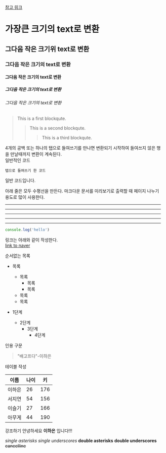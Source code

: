 [참고 링크](https://gist.github.com/ihoneymon/652be052a0727ad59601)
# 가장큰 크기의 text로 변환
## 그다음 작은 크기위 text로 변환
### 그다음 작은 크기의 text로 변환
#### 그다음 작은 크기의 text로 변환
##### 그다음 작은 크기의 text로 변환
###### 그다음 작은 크기의 text로 변환

> This is a first blockqute.
>	> This is a second blockqute.
>	>	> This is a third blockqute.

4개의 공백 또는 하나의 탭으로 들여쓰기를 만나면 변환되기 시작하여 들여쓰지 않은 행을 만날때까지 변환이 계속된다.</br>
일반적인 코드

    탭으로 들여쓰기 한 코드
  
일반 코드입니다.

아래 줄은 모두 수평선을 만든다. 마크다운 문서를 미리보기로 출력할 때 페이지 나누기 용도로 많이 사용한다.

* * *

***

*****

- - -

---------------------------------------

```javascript
console.log('hello')
```

링크는 아래와 같이 작성한다. </br>
[link to naver](www.naver.com)

순서없는 목록

* 목록
  * 목록
    * 목록
    * 목록
  * 목록
  * 목록

* 1단계
  - 2단계
    + 3단계
      + 4단계


인용 구문

>"배고프다"-이하은


테이블 작성

이름 | 나이 | 키
---|---|---|
이하은 | 26 | 176
서지연 | 54 | 156
이슬기 | 27 | 166
아무게 | 44 | 190

강조하기
안녕하세요 **이하은** 입니다!!!

*single asterisks*
_single underscores_
**double asterisks**
__double underscores__
~~cancelline~~

